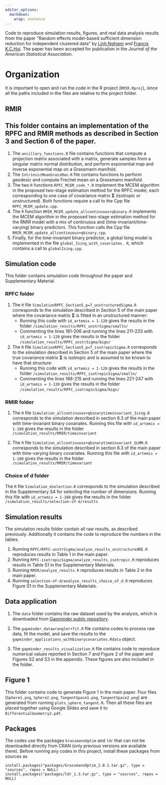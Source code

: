 ```yaml
---
editor_options: 
  markdown: 
    wrap: sentence
---
```


Code to reproduce simulation results, figures, and real data analysis results from the paper "Random effects model-based sufficient dimension reduction for independent clustered data" by [Linh Nghiem](https://linhnghiem.org/) and [Francis K.C.Hui](https://francishui.netlify.app/). The paper has been accepted for publication in the *Journal of the American Statistical Association*.

# Organization

It is important to open and run the code in the R project (`RMIR.Rproj`), since all the paths included in the files are relative to the project folder.

## RMIR

This folder contains an implementation of the RPFC and RMIR methods as described in Section 3 and Section 6 of the paper.
-

1.  The `ancillary_functions.R` file contains functions that compute a projection matrix associated with a matrix, generate samples from a singular matrix normal distribution, and perform exponential map and inverse exponential map on a Grassmann manifold.
2.  The `IntrinsicMeanGrassMan.R` file contains functions to perform geodesic and compute Frechet mean on a Grassmann manifold.
3.  The two `R` functions `RPFC_MCEM_code_*.R` implement the MCEM algorithm in the proposed two-stage estimation method for the RPFC model, each corresponding to one case of covariance matrix $\mathbf{\Sigma}$ (isotropic or unstructured). Both functions require a call to the Cpp file `RPFC_MCEM_update.cpp`.
4.  The `R` function `RMIR_MCEM_update_allcontinuous+qbinary.R` implements the MCEM algorithm in the proposed two-stage estimation method for the RMIR model with a mix of continuous and (time-invariant/time-varying) binary predictors. This function calls the Cpp file `RMIR_MCEM_update_allcontinuous+qbinary.cpp`.
5.  Finally, for the time-invariant binary predictor, a global Ising model is implemented in the file `global_Ising_with_covariates. R`, which contains a call to `globalIsing.cpp`.

## Simulation code

This folder contains simulation code throughout the paper and Supplementary Material.

### RPFC folder

1.  The `R` file `SimulationRPFC_Section5_p=7_unstructuredSigma.R` corresponds to the simulation described in Section 5 of the main paper where the covariance matrix $\mathbf{\Sigma}$ is fitted in an unstructured manner:
    -   Running this code with `id_artemis = 1-120` gives the results in the folder `/simulation_results/RPFC_unstrSigma/smalln/`
    -   Commenting the lines 181-206 and running the lines 211-233 with `id_artemis = 1-120` gives the results in the folder `/simulation_results/RPFC_unstrSigma/bign/`
2.  The `R` file `SimulationRPFC_Section5_p=7_isotropicSigma.R` corresponds to the simulation described in Section 5 of the main paper where the true covariance matrix $\mathbf{\Sigma}$ is isotropic and is assumed to be known to have that structure:
    -   Running this code with `id_artemis = 1-120` gives the results in the folder `/simulation_results/RPFC_isotropicSigma/smalln/`
    -   Commenting the lines 188-215 and running the lines 221-247 with `id_artemis = 1-120` gives the results in the folder `/simulation_results/RPFC_isotropicSigma/bign/`

### RMIR folder

1.  The `R` file `Simulation_allcontinuous+qbinarytimeinvariant_Ising.R` corresponds to the simulation described in section 6.3 of the main paper with time-invariant binary covariates.
    Running this file with `id_artemis = 1-180` gives the results in the folder `/simulation_results/RMIR/timeinvariant`

2.  The `R` file `Simulation_allcontinuous+qbinarytimeinvariant_GLMM.R` corresponds to the simulation described in section 6.3 of the main paper with time-varying binary covariates.
    Running this file with `id_artemis = 1-180` gives the results in the folder `/simulation_results/RMIR/timevariant`

### Choice of d folder

The `R` file `Simulation_dselection.R` corresponds to the simulation described in the Supplementary S4 for selecting the number of dimensions.
Running this file with `id_artemis = 1-180` gives the results in the folder `/simulation_results/selection-of-d/results`

## Simulation results

The simulation results folder contain all raw results, as described previously.
Additionally it contains the code to reproduce the numbers in the tables.

1.  Running `RPFC/RPFC-unstrSigma/analyze_results_unstructuredRE.R` reproduces results in Table 1 in the main paper.
2.  Running `RPFC-isotropicSigma/analyze_results_isotropic.R` reproduces results in Table S1 in the Supplementary Materials.
3.  Running `RMIR/analyze_results.R` reproduces results in Table 2 in the main paper.
4.  Running `selection-of-d/analyse_results_choice_of_d.R` reproduces Figure S1 in the Supplementary Materials.

## Data application

1.  The `data` folder contains the raw dataset used by the analysis, which is downloaded from [Gapminder public repository](https://www.gapminder.org/data/).

2.  The `gapminder_datawrangler+fit.R` file contains codes to process raw data, fit the model, and save the results to the `gapminder_applications_withbinarycovariates.Rdata` object.

3.  The `gapminder_results_visualization.R` file contains code to reproduce numerical values reported in Section 7 and Figure 2 of the paper and Figures S2 and S3 in the appendix.
    These figures are also included in the folder.

## Figure 1

This folder contains code to generate Figure 1 in the main paper.
Four files (`Sphere1.png`, `Sphere2.png`, `TangentSpace1.png`, `TangentSpace2.png`) are generated from running `plots_sphere_tangent.R`.
Then all these files are placed together using Google Slides and save it to `DifferentialGeometry2.pdf`.

## Packages

The codes use the packages `GrassmannOptim` and `ldr` that can not be downloaded directly from CRAN (only previous versions are available there).
Before running any codes in this project, install these packages from sources as

```{r}
install.packages("packages/GrassmannOptim_2.0.1.tar.gz", type = "sources", repos = NULL)
install.packages("packages/ldr_1.3.tar.gz", type = "sources", repos = NULL)
```
